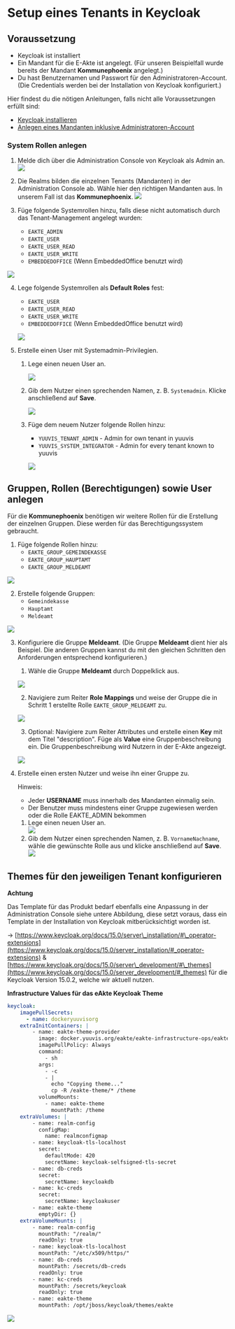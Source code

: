 # Setup eines Tenants in Keycloak
## Voraussetzung
*   Keycloak ist installiert
*   Ein Mandant für die E-Akte ist angelegt. (Für unseren Beispielfall wurde bereits der Mandant **Kommunephoenix** angelegt.)
*   Du hast Benutzernamen und Passwort für den Administratoren-Account. (Die Credentials werden bei der Installation von Keycloak konfiguriert.)

Hier findest du die nötigen Anleitungen, falls nicht alle Voraussetzungen erfüllt sind:

*   [Keycloak installieren](https://help.optimal-systems.com/yuuvis_develop/display/YMY/Installing+and+Configuring+Keycloak+as+an+Identity+Provider)
*   [Anlegen eines Mandanten inklusive Administratoren-Account](setup-eakte-tenant.md)

  

### System Rollen anlegen

1.  Melde dich über die Administration Console von Keycloak als Admin an.  
    ![](res/img/keycloak-login.png)  
      
    
2.  Die Realms bilden die einzelnen Tenants (Mandanten) in der Administration Console ab. Wähle hier den richtigen Mandanten aus. In unserem Fall ist das **Kommunephoenix**. 
![](res/img/keycloak-select-realm.png)  
    
3.  Füge folgende Systemrollen hinzu, falls diese nicht automatisch durch das Tenant-Management angelegt wurden:
    *   `EAKTE_ADMIN`
    *   `EAKTE_USER`
    *   `EAKTE_USER_READ`
    *   `EAKTE_USER_WRITE`
    *   `EMBEDDEDOFFICE` (Wenn EmbeddedOffice benutzt wird)   

![](res/img/system-roles.jpg)

4.  Lege folgende Systemrollen als **Default Roles** fest:  
    *   `EAKTE_USER`
    *   `EAKTE_USER_READ`
    *   `EAKTE_USER_WRITE`
    *   `EMBEDDEDOFFICE` (Wenn EmbeddedOffice benutzt wird)
    
    ![](res/img/keycloak-add-user-roles.jpg)

5.  Erstelle einen User mit Systemadmin-Privilegien.
    1.  Lege einen neuen User an.  
          
        ![](res/img/keycloak-add-user-admin.jpg)
    2.  Gib dem Nutzer einen sprechenden Namen, z. B. `Systemadmin`. Klicke anschließend auf **Save**.  
        
        ![](res/img/keycloak-add-user-admin-details.jpg)

    3.  Füge dem neuem Nutzer folgende Rollen hinzu:
        *   `YUUVIS_TENANT_ADMIN` - Admin for own tenant in yuuvis
        *   `YUUVIS_SYSTEM_INTEGRATOR` - Admin for every tenant known to yuuvis   
        
        ![](res/img/keycloak-role-mapping.jpg)

## Gruppen, Rollen (Berechtigungen) sowie User anlegen
Für die **Kommunephoenix** benötigen wir weitere Rollen für die Erstellung der einzelnen Gruppen. Diese werden für das Berechtigungssystem gebraucht.

1.  Füge folgende Rollen hinzu:
    * `EAKTE_GROUP_GEMEINDEKASSE`
    * `EAKTE_GROUP_HAUPTAMT`
    * `EAKTE_GROUP_MELDEAMT`

![](res/img/keycloak-add-role.jpg)

2.  Erstelle folgende Gruppen:
    * `Gemeindekasse`
    * `Hauptamt`
    * `Meldeamt`

![](res/img/keycloak-add-group.jpg)

3.  Konfiguriere die Gruppe **Meldeamt**. (Die Gruppe **Meldeamt** dient hier als Beispiel. Die anderen Gruppen kannst du mit den gleichen Schritten den Anforderungen entsprechend konfigurieren.)
    
    1.  Wähle die Gruppe **Meldeamt** durch Doppelklick aus.  

    ![](res/img/keycloak-select-meldeamt.jpg)
        
    2.  Navigiere zum Reiter **Role Mappings** und weise der Gruppe die in Schritt 1 erstellte Rolle `EAKTE_GROUP_MELDEAMT` zu.  

    ![](res/img/keycloak-select-meldeamt.jpg)
        
    3.  Optional: Navigiere zum Reiter Attributes und erstelle einen **Key** mit dem Titel "description". Füge als **Value** eine Gruppenbeschreibung ein. Die Gruppenbeschreibung wird Nutzern in der E-Akte angezeigt.  

    ![](res/img/keycloak-add-description-meldeamt.jpg)
        
4.  Erstelle einen ersten Nutzer und weise ihn einer Gruppe zu.
    
    Hinweis:
    
    *   Jeder **USERNAME** muss innerhalb des Mandanten einmalig sein.
    *   Der Benutzer muss mindestens einer Gruppe zugewiesen werden oder die Rolle EAKTE\_ADMIN bekommen
    
    1.  Lege einen neuen User an.  
        ![](res/img/keycloak-add-user.jpg)
    2.  Gib dem Nutzer einen sprechenden Namen, z. B. `VornameNachname`, wähle die gewünschte Rolle aus und klicke anschließend auf **Save**.  
        ![](res/img/keycloak-add-user-2.jpg)

## Themes für den jeweiligen Tenant konfigurieren
**Achtung**

Das Template für das Produkt bedarf ebenfalls eine Anpassung in der Administration Console siehe untere Abbildung, diese setzt voraus, dass ein Template in der Installation von Keycloak mitberücksichtigt worden ist.

→ [https://www.keycloak.org/docs/15.0/server\_installation/#\_operator-extensions](https://www.keycloak.org/docs/15.0/server_installation/#_operator-extensions) & [https://www.keycloak.org/docs/15.0/server\_development/#\_themes](https://www.keycloak.org/docs/15.0/server_development/#_themes) für die Keycloak Version 15.0.2, welche wir aktuell nutzen.

**Infrastructure Values für das eAkte Keycloak Theme**

```yml
keycloak:
    imagePullSecrets:
      - name: dockeryuuvisorg
    extraInitContainers: |
        - name: eakte-theme-provider
          image: docker.yuuvis.org/eakte/eakte-infrastructure-ops/eakte-theme
          imagePullPolicy: Always
          command:
            - sh
          args:
            - -c
            - |
              echo "Copying theme..."
              cp -R /eakte-theme/* /theme
          volumeMounts:
            - name: eakte-theme
              mountPath: /theme
    extraVolumes: |
        - name: realm-config
          configMap:
            name: realmconfigmap
        - name: keycloak-tls-localhost
          secret:
            defaultMode: 420
            secretName: keycloak-selfsigned-tls-secret
        - name: db-creds
          secret:
            secretName: keycloakdb
        - name: kc-creds
          secret:
            secretName: keycloakuser
        - name: eakte-theme
          emptyDir: {}
    extraVolumeMounts: |
        - name: realm-config
          mountPath: "/realm/"
          readOnly: true
        - name: keycloak-tls-localhost
          mountPath: "/etc/x509/https/"
        - name: db-creds
          mountPath: /secrets/db-creds
          readOnly: true
        - name: kc-creds
          mountPath: /secrets/keycloak
          readOnly: true
        - name: eakte-theme
          mountPath: /opt/jboss/keycloak/themes/eakte
```

![](res/img/keycloak-select-theme.png)
